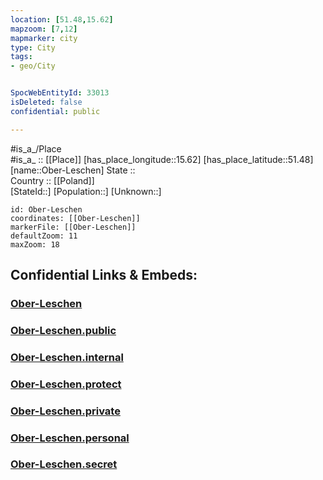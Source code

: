 ```yaml
---
location: [51.48,15.62] 
mapzoom: [7,12] 
mapmarker: city 
type: City
tags:
- geo/City


SpocWebEntityId: 33013
isDeleted: false
confidential: public

---
```

#is_a_/Place  
#is_a_ :: [[Place]] 
[has_place_longitude::15.62] 
[has_place_latitude::51.48] 
[name::Ober-Leschen] 
State ::  
Country :: [[Poland]]  
[StateId::] 
[Population::] 
[Unknown::] 


```leaflet
id: Ober-Leschen
coordinates: [[Ober-Leschen]] 
markerFile: [[Ober-Leschen]] 
defaultZoom: 11 
maxZoom: 18
```


## Confidential Links & Embeds: 

### [Ober-Leschen](/_Standards/Earth/Continent/Europe/Europe~East/Poland/Provinces~Poland/Lower_Silesian/City/Ober-Leschen.md) 

### [Ober-Leschen.public](/_public/Earth/Continent/Europe/Europe~East/Poland/Provinces~Poland/Lower_Silesian/City/Ober-Leschen.public.md) 

### [Ober-Leschen.internal](/_internal/Earth/Continent/Europe/Europe~East/Poland/Provinces~Poland/Lower_Silesian/City/Ober-Leschen.internal.md) 

### [Ober-Leschen.protect](/_protect/Earth/Continent/Europe/Europe~East/Poland/Provinces~Poland/Lower_Silesian/City/Ober-Leschen.protect.md) 

### [Ober-Leschen.private](/_private/Earth/Continent/Europe/Europe~East/Poland/Provinces~Poland/Lower_Silesian/City/Ober-Leschen.private.md) 

### [Ober-Leschen.personal](/_personal/Earth/Continent/Europe/Europe~East/Poland/Provinces~Poland/Lower_Silesian/City/Ober-Leschen.personal.md) 

### [Ober-Leschen.secret](/_secret/Earth/Continent/Europe/Europe~East/Poland/Provinces~Poland/Lower_Silesian/City/Ober-Leschen.secret.md)


